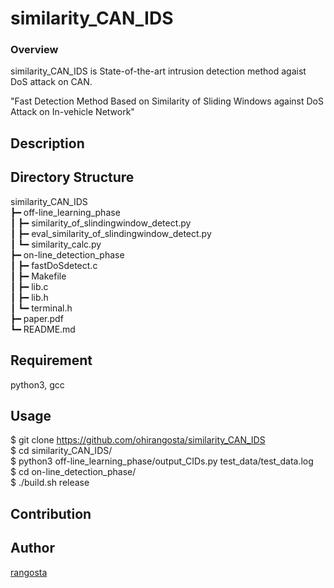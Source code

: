 similarity_CAN_IDS
====

### Overview

similarity_CAN_IDS is State-of-the-art intrusion detection method agaist DoS attack on CAN.

"Fast Detection Method Based on Similarity of Sliding Windows against DoS Attack on In-vehicle Network"

## Description

## Directory Structure

similarity_CAN_IDS  
┣━ off-line_learning_phase  
┃	┣━ similarity_of_slindingwindow_detect.py  
┃	┣━ eval_similarity_of_slindingwindow_detect.py  
┃	┗━ similarity_calc.py  
┣━ on-line_detection_phase  
┃	┣━ fastDoSdetect.c  
┃	┣━ Makefile  
┃	┣━ lib.c  
┃   ┣━ lib.h  
┃	┗━ terminal.h  
┣━ paper.pdf  
┗━ README.md  

## Requirement

python3, gcc

## Usage

$ git clone https://github.com/ohirangosta/similarity_CAN_IDS  
$ cd similarity_CAN_IDS/  
$ python3 off-line_learning_phase/output_CIDs.py test_data/test_data.log  
$ cd on-line_detection_phase/  
$ ./build.sh release  

## Contribution

## Author

[rangosta](https://github.com/ohirangosta)
